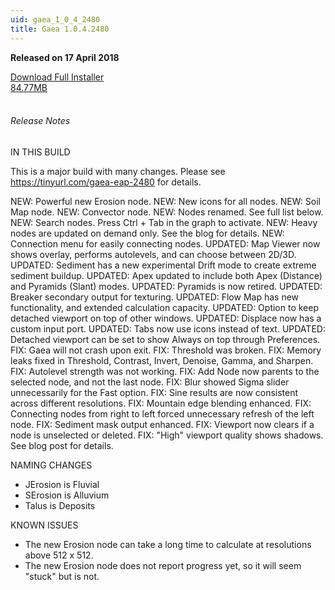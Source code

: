 ```yaml
---
uid: gaea_1_0_4_2480
title: Gaea 1.0.4.2480
---
```



**Released on 17 April 2018**

<div class="btn-group" role="group">
<a href="http://viridian.quadspinner.com/gaea/Gaea-EAP-2480.exe" class="btn btn-dark">Download Full Installer<br />84.77MB</a>
</div></div></div>
<br><h6 class="ml-2">Release Notes</h6>
<div class="card">
<div class="card-body release-note">

IN THIS BUILD

This is a major build with many changes.
Please see https://tinyurl.com/gaea-eap-2480 for details.

NEW: Powerful new Erosion node.
NEW: New icons for all nodes.
NEW: Soil Map node.
NEW: Convector node.
NEW: Nodes renamed. See full list below.
NEW: Search nodes. Press Ctrl + Tab in the graph to activate.
NEW: Heavy nodes are updated on demand only. See the blog for details.
NEW: Connection menu for easily connecting nodes.
UPDATED: Map Viewer now shows overlay, performs autolevels, and can choose between 2D/3D.
UPDATED: Sediment has a new experimental Drift mode to create extreme sediment buildup.
UPDATED: Apex updated to include both Apex (Distance) and Pyramids (Slant) modes.
UPDATED: Pyramids is now retired.
UPDATED: Breaker secondary output for texturing.
UPDATED: Flow Map has new functionality, and extended calculation capacity.
UPDATED: Option to keep detached viewport on top of other windows.
UPDATED: Displace now has a custom input port.
UPDATED: Tabs now use icons instead of text.
UPDATED: Detached viewport can be set to show Always on top through Preferences.
FIX: Gaea will not crash upon exit.
FIX: Threshold was broken.
FIX: Memory leaks fixed in Threshold, Contrast, Invert, Denoise, Gamma, and Sharpen.
FIX: Autolevel strength was not working.
FIX: Add Node now parents to the selected node, and not the last node.
FIX: Blur showed Sigma slider unnecessarily for the Fast option.
FIX: Sine results are now consistent across different resolutions.
FIX: Mountain edge blending enhanced.
FIX: Connecting nodes from right to left forced unnecessary refresh of the left node.
FIX: Sediment mask output enhanced.
FIX: Viewport now clears if a node is unselected or deleted.
FIX: "High" viewport quality shows shadows. See blog post for details.

NAMING CHANGES
- JErosion is Fluvial
- SErosion is Alluvium
- Talus is Deposits

KNOWN ISSUES
- The new Erosion node can take a long time to calculate at resolutions above 512 x 512.
- The new Erosion node does not report progress yet, so it will seem "stuck" but is not.


</div></div>
